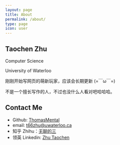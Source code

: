 ```yaml
---
layout: page
title: About
permalink: /about/
type: page
icon: user
---
```


## Taochen Zhu

Computer Science 

University of Waterloo

刚刚开始写网页的萌新玩家，应该会长期更新 (=￣ω￣=)

不是一个擅长写作的人，不过也没什么人看对吧哈哈哈。

## Contact Me

* Github: [ThomasMental](https://github.com/thomasmental)
* email: [t66zhu@uwaterloo.ca](mailto:t66zhu@uwaterloo.ca)
* 知乎 Zhihu：[无聊的三](https://www.zhihu.com/people/wu-liao-de-zhu-san)
* 领英 Linkedin: [Zhu Taochen](https://www.linkedin.com/in/taochen-zhu)
